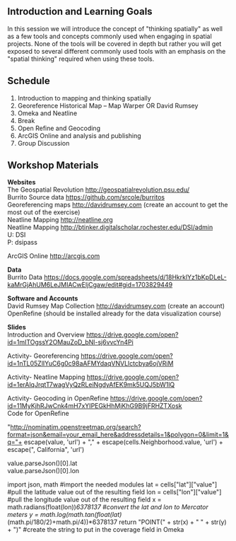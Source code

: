 ## Introduction and Learning Goals

In this session we will introduce the concept of "thinking spatially" as well as a few tools and concepts commonly used when engaging in spatial projects.  None of the tools will be covered in depth but rather you will get exposed to several different commonly used tools with an emphasis on the "spatial thinking" required when using these tools.

## Schedule
1. Introduction to mapping and thinking spatially
2. Georeference Historical Map – Map Warper OR David Rumsey
3. Omeka and Neatline
4. Break 
5. Open Refine and Geocoding
7. ArcGIS Online and analysis and publishing
8. Group Discussion

## Workshop Materials
**Websites**  
The Geospatial Revolution http://geospatialrevolution.psu.edu/  
Burrito Source data https://github.com/srcole/burritos  
Georeferencing maps http://davidrumsey.com (create an account to get the most out of the exercise)  
Neatline Mapping http://neatline.org  
Neatline Mapping http://btinker.digitalscholar.rochester.edu/DSI/admin   
U: DSI  
P: dsipass  

ArcGIS Online http://arcgis.com  

**Data**  
Burrito Data https://docs.google.com/spreadsheets/d/18HkrklYz1bKpDLeL-kaMrGjAhUM6LeJMIACwEljCgaw/edit#gid=1703829449  

**Software and Accounts**  
David Rumsey Map Collection http://davidrumsey.com (create an account)  
OpenRefine (should be installed already for the data visualization course)

**Slides**  
Introduction and Overview https://drive.google.com/open?id=1mITOgssY2OMauZoD_bNl-sj6vvcYn4Pi  
  
Activity- Georeferencing https://drive.google.com/open?id=1nTL05ZlIYuC6g0c98aAFMYdaqVNVLlctcbya6ojVRiM  
  
Activity- Neatline Mapping https://drive.google.com/open?id=1erAlqJrqtT7wagVyQzRLeiNgdyAfEK9mk5UQJ5bW1lQ  
  
Activity- Geocoding in OpenRefine https://drive.google.com/open?id=11MyKjhRJwCnk4mH7xYIPEGkHhMjKhG9B9jFRHZTXosk    
Code for OpenRefine  

"http://nominatim.openstreetmap.org/search?format=json&email=your_email_here&addressdetails=1&polygon=0&limit=1&q="+ escape(value, 'url') + "," + escape(cells.Neighborhood.value, 'url') + escape(", California", 'url')  

value.parseJson()[0].lat  
value.parseJson()[0].lon  

import json, math #import the needed modules
lat = cells["lat"]["value"] #pull the latitude value out of the resulting field
lon = cells["lon"]["value"] #pull the longitude value out of the resulting field
x = math.radians(float(lon))*6378137 #convert the lat and lon to Mercator meters
y = math.log(math.tan(float(lat)*(math.pi/180/2)+math.pi/4))*6378137 
return "POINT(" + str(x) + " " + str(y) + ")" #create the string to put in the coverage field in Omeka




